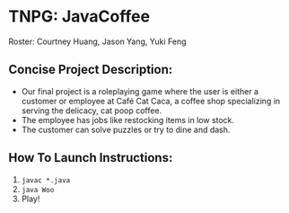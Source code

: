 # TNPG: JavaCoffee
Roster: Courtney Huang, Jason Yang, Yuki Feng

## Concise Project Description:
* Our final project is a roleplaying game where the user is either a customer or employee at Café Cat Caca, a coffee shop  specializing in serving the delicacy, cat poop coffee.
* The employee has jobs like restocking items in low stock.
* The customer can solve puzzles or try to dine and dash.

## How To Launch Instructions:
1. `javac *.java`
2. `java Woo`
3. Play!
